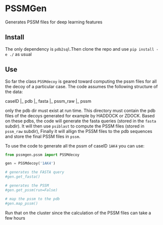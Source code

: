 # PSSMGen

Generates PSSM files for deep learning features

## Install

The only dependency is `pdb2sql`.Then clone the repo and use `pip install -e ./` as usual

## Use
So far the class `PSSMdecoy` is geared toward computing the pssm files for all the decoy of a particular case. The code assumes the following structure of the data:

 caseID
 |_ pdb
 |_ fasta
 |_ pssm_raw
 |_ pssm

only the pdb dir must exist at run time. This directory must contain the pdb files of the decoys generated for example by HADDOCK or ZDOCK. Based on these pdbs, the code will generate the fasta queries (stored in the `fasta` subdir). It will then use `psiblast` to compute the PSSM files (stored in `pssm_raw` subdir), Finally it will allign the PSSM files to the pdb sequences and store the final PSSM files in `pssm`.

To use the code to generate all the pssm of caseID `1AK4` you can use:

```python
from pssmgen.pssm import PSSMdecoy

gen = PSSMdecoy('1AK4')

# generates the FASTA query
#gen.get_fasta()

# generates the PSSM
#gen.get_pssm(run=False)

# map the pssm to the pdb
#gen.map_pssm()

```

Run that on the cluster since the calculation of the PSSM files can take a few hours